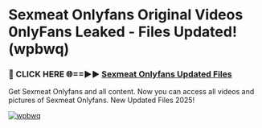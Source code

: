 # Sexmeat Onlyfans Original Videos 0nlyFans Leaked - Files Updated! (wpbwq)

<h3>🔴 CLICK HERE 🌐==►► <a href="https://tinyurl.com/3hn5wdd3" rel="nofollow">Sexmeat Onlyfans Updated Files</a></h3>

Get Sexmeat Onlyfans and all content. Now you can access all videos and pictures of Sexmeat Onlyfans. New Updated Files 2025!

[![wpbwq](https://i.imgur.com/4HnBqBT.gif)](https://tinyurl.com/3hn5wdd3)
